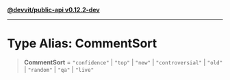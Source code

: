 [**@devvit/public-api v0.12.2-dev**](../../README.md)

---

# Type Alias: CommentSort

> **CommentSort** = `"confidence"` \| `"top"` \| `"new"` \| `"controversial"` \| `"old"` \| `"random"` \| `"qa"` \| `"live"`
